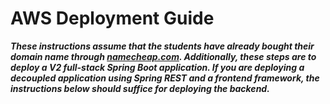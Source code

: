 # AWS Deployment Guide

***These instructions assume that the students have already bought their domain name through [namecheap.com](https://namecheap.com). Additionally, these steps are to deploy a V2 full-stack Spring Boot application. If you are deploying a decoupled application using Spring REST and a frontend framework, the instructions below should suffice for deploying the backend.***